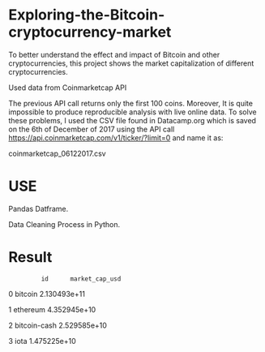 # Exploring-the-Bitcoin-cryptocurrency-market

To better understand the effect and impact of Bitcoin and other cryptocurrencies, this project shows the market capitalization of different cryptocurrencies.

Used data from Coinmarketcap API


The previous API call returns only the first 100 coins. Moreover, It is quite impossible to produce reproducible analysis with live online data. To solve these problems, I used the CSV file found in Datacamp.org which is saved on the 6th of December of 2017 using the API call 
https://api.coinmarketcap.com/v1/ticker/?limit=0 and name it as:

coinmarketcap_06122017.csv

# USE

Pandas Datframe.

Data Cleaning Process in Python.


# Result

             id      market_cap_usd
 0       bitcoin    2.130493e+11

 1      ethereum    4.352945e+10

 2  bitcoin-cash    2.529585e+10

 3          iota    1.475225e+10
